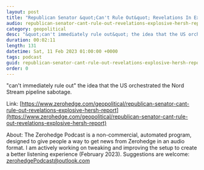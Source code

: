 ```yaml
---
layout: post
title: "Republican Senator &quot;Can't Rule Out&quot; Revelations In Explosive Hersh Report"
audio: republican-senator-cant-rule-out-revelations-explosive-hersh-report-0
category: geopolitical
desc: "&quot;can't immediately rule out&quot; the idea that the US orchestrated the Nord Stream pipeline sabotage. "
duration: 00:02:11
length: 131
datetime: Sat, 11 Feb 2023 01:00:00 +0000
tags: podcast
guid: republican-senator-cant-rule-out-revelations-explosive-hersh-report-0
order: 0
---
```

&quot;can't immediately rule out&quot; the idea that the US orchestrated the Nord Stream pipeline sabotage. 

Link: [https://www.zerohedge.com/geopolitical/republican-senator-cant-rule-out-revelations-explosive-hersh-report](https://www.zerohedge.com/geopolitical/republican-senator-cant-rule-out-revelations-explosive-hersh-report)

About: The Zerohedge Podcast is a non-commercial, automated program, designed to give people a way to get news from Zerohedge in an audio format.  I am actively working on tweaking and improving the setup to create a better listening experience (February 2023).  Suggestions are welcome: [zerohedgePodcast@outlook.com](mailto:zerohedgePodcast@outlook.com)
